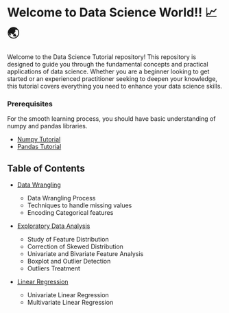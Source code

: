 # Welcome to Data Science World!! 📈 🌏

Welcome to the Data Science Tutorial repository! This repository is designed to guide you through the fundamental concepts and practical applications of data science. Whether you are a beginner looking to get started or an experienced practitioner seeking to deepen your knowledge, this tutorial covers everything you need to enhance your data science skills.

### Prerequisites
For the smooth learning process, you should have basic understanding of numpy and pandas libraries.
- [Numpy Tutorial](tutorials/numpy_tutorial.ipynb)
- [Pandas Tutorial](tutorials/pandas_tutorial.ipynb)

## Table of Contents

- [Data Wrangling](tutorials/data_wrangling_with_python.ipynb)
    - Data Wrangling Process
    - Techniques to handle missing values
    - Encoding Categorical features

- [Exploratory Data Analysis](tutorials/eda.ipynb)
    - Study of Feature Distribution
    - Correction of Skewed Distribution
    - Univariate and Bivariate Feature Analysis
    - Boxplot and Outlier Detection
    - Outliers Treatment

- [Linear Regression](tutorials/linear_regression/)
    - Univariate Linear Regression
    - Multivariate Linear Regression